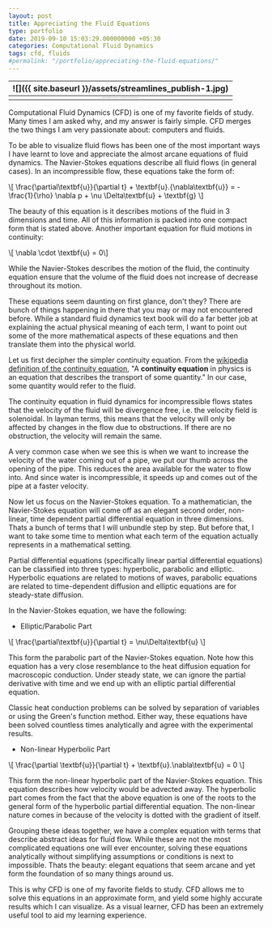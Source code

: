 ```yaml
---
layout: post
title: Appreciating the Fluid Equations
type: portfolio
date: 2019-09-10 15:03:29.000000000 +05:30
categories: Computational Fluid Dynamics
tags: cfd, fluids
#permalink: "/portfolio/appreciating-the-fluid-equations/"
---
```


| ![]({{ site.baseurl }}/assets/streamlines_publish-1.jpg) |
|:--:|
| <span style="font-family:Times New Roman; font-size: 1;">_Streamlines around a cylinder of diameter = 1 in a flow of uniform velocity of U = 1. Note here that the diameter and velocity are non-dimensionalized, and thus do not have any units._|

Computational Fluid Dynamics (CFD) is one of my favorite fields of study. Many times I am asked why, and my answer is fairly simple. CFD merges the two things I am very passionate about: computers and fluids.

To be able to visualize fluid flows has been one of the most important ways I have learnt to love and appreciate the almost arcane equations of fluid dynamics. The Navier-Stokes equations describe all fluid flows (in general cases). In an incompressible flow, these equations take the form of:

\\[ \\frac{\\partial\\textbf{u}}{\\partial t} + \\textbf{u}.{\\nabla\\textbf{u}} = -\\frac{1}{\\rho} \\nabla p + \\nu \\Delta\\textbf{u} + \\textbf{g} \\]

The beauty of this equation is it describes motions of the fluid in 3 dimensions and time. All of this information is packed into one compact form that is stated above. Another important equation for fluid motions in continuity:

\\[ \\nabla \\cdot \\textbf{u} = 0\\]

While the Navier-Stokes describes the motion of the fluid, the continuity equation ensure that the volume of the fluid does not increase of decrease throughout its motion.

These equations seem daunting on first glance, don't they? There are bunch of things happening in there that you may or may not encountered before. While a standard fluid dynamics text book will do a far better job at explaining the actual physical meaning of each term, I want to point out some of the more mathematical aspects of these equations and then translate them into the physical world.

Let us first decipher the simpler continuity equation. From the [wikipedia definition of the continuity equation](https:/en.wikipedia.org/wiki/Continuity_equation), "A **continuity equation** in physics is an equation that describes the transport of some quantity." In our case, some quantity would refer to the fluid.

The continuity equation in fluid dynamics for incompressible flows states that the velocity of the fluid will be divergence free, i.e. the velocity field is solenoidal. In layman terms, this means that the velocity will only be affected by changes in the flow due to obstructions. If there are no obstruction, the velocity will remain the same.

A very common case when we see this is when we want to increase the velocity of the water coming out of a pipe, we put our thumb across the opening of the pipe. This reduces the area available for the water to flow into. And since water is incompressible, it speeds up and comes out of the pipe at a faster velocity.

Now let us focus on the Navier-Stokes equation. To a mathematician, the Navier-Stokes equation will come off as an elegant second order, non-linear, time dependent partial differential equation in three dimensions. Thats a bunch of terms that I will unbundle step by step. But before that, I want to take some time to mention what each term of the equation actually represents in a mathematical setting.

Partial differential equations (specifically linear partial differential equations) can be classified into three types: hyperbolic, parabolic and elliptic. Hyperbolic equations are related to motions of waves, parabolic equations are related to time-dependent diffusion and elliptic equations are for steady-state diffusion.

In the Navier-Stokes equation, we have the following:

*   Elliptic/Parabolic Part

\\[ \\frac{\\partial\\textbf{u}}{\\partial t} = \\nu\\Delta\\textbf{u} \\]

This form the parabolic part of the Navier-Stokes equation. Note how this equation has a very close resemblance to the heat diffusion equation for macroscopic conduction. Under steady state, we can ignore the partial derivative with time and we end up with an elliptic partial differential equation.

Classic heat conduction problems can be solved by separation of variables or using the Green's function method. Either way, these equations have been solved countless times analytically and agree with the experimental results.

*   Non-linear Hyperbolic Part

\\[ \\frac{\\partial \\textbf{u}}{\\partial t} + \\textbf{u}.\\nabla\\textbf{u} = 0 \\]

This form the non-linear hyperbolic part of the Navier-Stokes equation. This equation describes how velocity would be advected away. The hyperbolic part comes from the fact that the above equation is one of the roots to the general form of the hyperbolic partial differential equation. The non-linear nature comes in because of the velocity is dotted with the gradient of itself.

Grouping these ideas together, we have a complex equation with terms that describe abstract ideas for fluid flow. While these are not the most complicated equations one will ever encounter, solving these equations analytically without simplifying assumptions or conditions is next to impossible. Thats the beauty: elegant equations that seem arcane and yet form the foundation of so many things around us.

This is why CFD is one of my favorite fields to study. CFD allows me to solve this equations in an approximate form, and yield some highly accurate results which I can visualize. As a visual learner, CFD has been an extremely useful tool to aid my learning experience.
